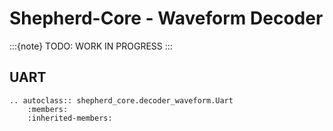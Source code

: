 # Shepherd-Core - Waveform Decoder

:::{note}
TODO: WORK IN PROGRESS
:::

## UART

```{eval-rst}
.. autoclass:: shepherd_core.decoder_waveform.Uart
    :members:
    :inherited-members:
```
